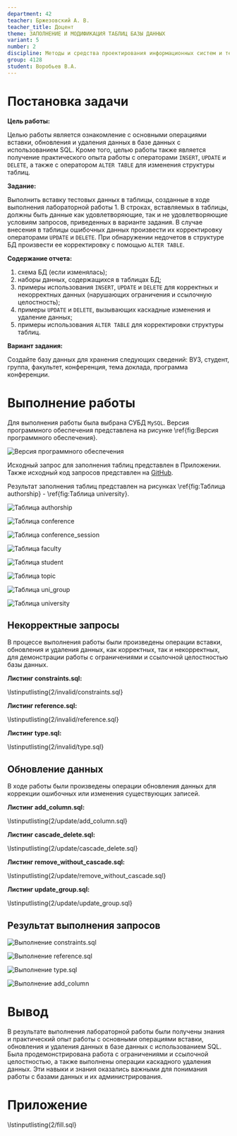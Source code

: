 ```yaml
---
department: 42
teacher: Бржезовский А. В.
teacher_title: Доцент
theme: ЗАПОЛНЕНИЕ И МОДИФИКАЦИЯ ТАБЛИЦ БАЗЫ ДАННЫХ
variant: 5
number: 2
discipline: Методы и средства проектирования информационных систем и технологий
group: 4128
student: Воробьев В.A.
---
```


# Постановка задачи

**Цель работы:**

Целью работы является ознакомление с основными операциями вставки, обновления и удаления данных в базе данных с использованием SQL. Кроме того, целью работы также является получение практического опыта работы с операторами `INSERT`, `UPDATE` и `DELETE`, а также с оператором `ALTER TABLE` для изменения структуры таблиц.

**Задание:**

Выполнить вставку тестовых данных в таблицы, созданные в ходе выполнения лабораторной работы 1. В строках, вставляемых в таблицы, должны быть данные как удовлетворяющие, так и не удовлетворяющие условиям запросов, приведенных в варианте задания. В случае внесения в таблицы ошибочных данных произвести их корректировку операторами `UPDATE` и `DELETE`. При обнаружении недочетов в структуре БД произвести ее корректировку с помощью `ALTER TABLE`.

**Содержание отчета:**

1. схема БД (если изменялась);
2. наборы данных, содержащихся в таблицах БД;
3. примеры использования `INSERT`, `UPDATE` и `DELETE` для корректных и некорректных данных (нарушающих ограничения и ссылочную целостность);
4. примеры `UPDATE` и `DELETE`, вызывающих каскадные изменения и удаление данных;
5. примеры использования `ALTER TABLE` для корректировки структуры таблиц.

**Вариант задания:**

Создайте базу данных для хранения следующих сведений: ВУЗ, студент, группа, факультет, конференция, тема доклада, программа конференции.

# Выполнение работы

Для выполнения работы была выбрана СУБД `MySQL`. Версия программного обеспечения представлена на рисунке \ref{fig:Версия программного обеспечения}.

![Версия программного обеспечения](report_images/image-1.png)

Исходный запрос для заполнения таблиц представлен в Приложении. Также исходный код запросов представлен на [GitHub](https://github.com/vladcto/suai-labs/tree/7c204781c51965632e1510c38f02c48c853420be/6_semester/%D0%9C%D0%A1%D0%9F%D0%98%D0%A1%D0%A2/2).

Результат заполнения таблиц представлен на рисунках \ref{fig:Таблица authorship} - \ref{fig:Таблица university}.

![Таблица authorship](report_images/image-3.png)

![Таблица conference](report_images/image-4.png)

![Таблица conference_session](report_images/image-5.png)

![Таблица faculty](report_images/image-6.png)

![Таблица student](report_images/image-7.png)<m>

![Таблица topic](report_images/image-8.png)<m>

![Таблица uni_group](report_images/image-9.png)<m>

![Таблица university](report_images/image-11.png)<m>

## Некорректные запросы

В процессе выполнения работы были произведены операции вставки, обновления и удаления данных, как корректных, так и некорректных, для демонстрации работы с ограничениями и ссылочной целостностью базы данных.

**Листинг constraints.sql:**

\lstinputlisting{2/invalid/constraints.sql}

**Листинг reference.sql:**

\lstinputlisting{2/invalid/reference.sql}

**Листинг type.sql:**

\lstinputlisting{2/invalid/type.sql}

## Обновление данных

В ходе работы были произведены операции обновления данных для коррекции ошибочных или изменения существующих записей.

**Листинг add_column.sql:**

\lstinputlisting{2/update/add_column.sql}

**Листинг cascade_delete.sql:**

\lstinputlisting{2/update/cascade_delete.sql}

**Листинг remove_without_cascade.sql:**

\lstinputlisting{2/update/remove_without_cascade.sql}

**Листинг update_group.sql:**

\lstinputlisting{2/update/update_group.sql}

## Результат выполнения запросов

![Выполнение constraints.sql](report_images/image-12.png)

![Выполнение reference.sql](report_images/image-13.png)

![Выполнение type.sql](report_images/image-14.png)

![Выполнение add_column](report_images/image-15.png)


# Вывод

В результате выполнения лабораторной работы были получены знания и практический опыт работы с основными операциями вставки, обновления и удаления данных в базе данных с использованием SQL. Была продемонстрирована работа с ограничениями и ссылочной целостностью, а также выполнены операции каскадного удаления данных. Эти навыки и знания оказались важными для понимания работы с базами данных и их администрирования.

# Приложение <suaidoc-center>

\lstinputlisting{2/fill.sql}